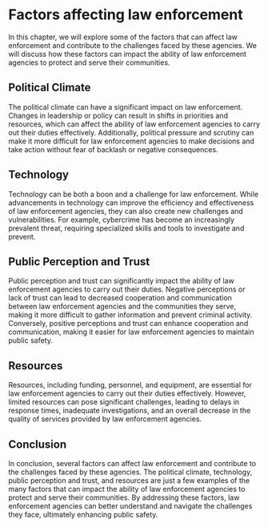 Factors affecting law enforcement
===========================================================================

In this chapter, we will explore some of the factors that can affect law enforcement and contribute to the challenges faced by these agencies. We will discuss how these factors can impact the ability of law enforcement agencies to protect and serve their communities.

Political Climate
-----------------

The political climate can have a significant impact on law enforcement. Changes in leadership or policy can result in shifts in priorities and resources, which can affect the ability of law enforcement agencies to carry out their duties effectively. Additionally, political pressure and scrutiny can make it more difficult for law enforcement agencies to make decisions and take action without fear of backlash or negative consequences.

Technology
----------

Technology can be both a boon and a challenge for law enforcement. While advancements in technology can improve the efficiency and effectiveness of law enforcement agencies, they can also create new challenges and vulnerabilities. For example, cybercrime has become an increasingly prevalent threat, requiring specialized skills and tools to investigate and prevent.

Public Perception and Trust
---------------------------

Public perception and trust can significantly impact the ability of law enforcement agencies to carry out their duties. Negative perceptions or lack of trust can lead to decreased cooperation and communication between law enforcement agencies and the communities they serve, making it more difficult to gather information and prevent criminal activity. Conversely, positive perceptions and trust can enhance cooperation and communication, making it easier for law enforcement agencies to maintain public safety.

Resources
---------

Resources, including funding, personnel, and equipment, are essential for law enforcement agencies to carry out their duties effectively. However, limited resources can pose significant challenges, leading to delays in response times, inadequate investigations, and an overall decrease in the quality of services provided by law enforcement agencies.

Conclusion
----------

In conclusion, several factors can affect law enforcement and contribute to the challenges faced by these agencies. The political climate, technology, public perception and trust, and resources are just a few examples of the many factors that can impact the ability of law enforcement agencies to protect and serve their communities. By addressing these factors, law enforcement agencies can better understand and navigate the challenges they face, ultimately enhancing public safety.
